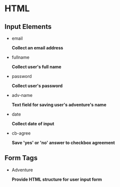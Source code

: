 # HTML

## Input Elements

* email

  **Collect an email address**

* fullname

  **Collect user's full name**

* password

  **Collect user's password**

* adv-name

  **Text field for saving user's adventure's name**

* date

  **Collect date of input**

* cb-agree

  **Save 'yes' or 'no' answer to checkbox agreement**

## Form Tags

* Adventure

  **Provide HTML structure for user input form**
